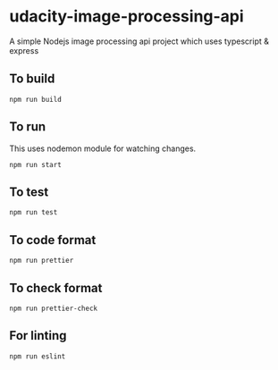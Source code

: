 # udacity-image-processing-api

A simple Nodejs image processing api project which uses typescript & express

## To build

```
npm run build
```

## To run

This uses nodemon module for watching changes.

```
npm run start
```

## To test

```
npm run test
```

## To code format

```
npm run prettier
```

## To check format

```
npm run prettier-check
```

## For linting

```
npm run eslint
```
